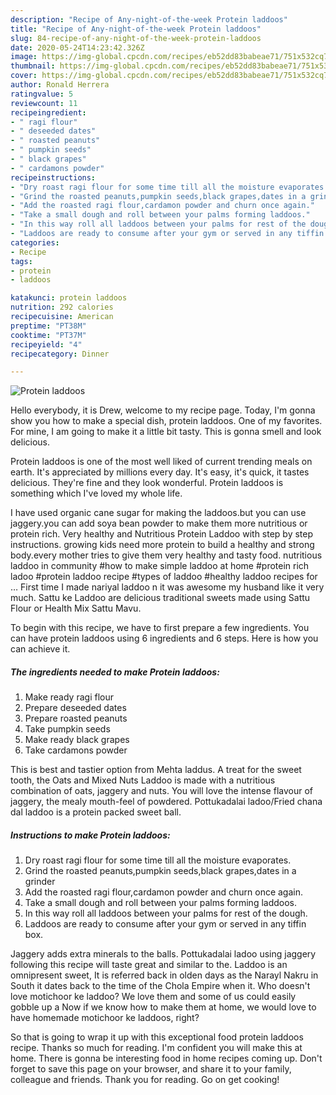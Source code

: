 ```yaml
---
description: "Recipe of Any-night-of-the-week Protein laddoos"
title: "Recipe of Any-night-of-the-week Protein laddoos"
slug: 84-recipe-of-any-night-of-the-week-protein-laddoos
date: 2020-05-24T14:23:42.326Z
image: https://img-global.cpcdn.com/recipes/eb52dd83babeae71/751x532cq70/protein-laddoos-recipe-main-photo.jpg
thumbnail: https://img-global.cpcdn.com/recipes/eb52dd83babeae71/751x532cq70/protein-laddoos-recipe-main-photo.jpg
cover: https://img-global.cpcdn.com/recipes/eb52dd83babeae71/751x532cq70/protein-laddoos-recipe-main-photo.jpg
author: Ronald Herrera
ratingvalue: 5
reviewcount: 11
recipeingredient:
- " ragi flour"
- " deseeded dates"
- " roasted peanuts"
- " pumpkin seeds"
- " black grapes"
- " cardamons powder"
recipeinstructions:
- "Dry roast ragi flour for some time till all the moisture evaporates."
- "Grind the roasted peanuts,pumpkin seeds,black grapes,dates in a grinder"
- "Add the roasted ragi flour,cardamon powder and churn once again."
- "Take a small dough and roll between your palms forming laddoos."
- "In this way roll all laddoos between your palms for rest of the dough."
- "Laddoos are ready to consume after your gym or served in any tiffin box."
categories:
- Recipe
tags:
- protein
- laddoos

katakunci: protein laddoos 
nutrition: 292 calories
recipecuisine: American
preptime: "PT38M"
cooktime: "PT37M"
recipeyield: "4"
recipecategory: Dinner

---
```



![Protein laddoos](https://img-global.cpcdn.com/recipes/eb52dd83babeae71/751x532cq70/protein-laddoos-recipe-main-photo.jpg)

Hello everybody, it is Drew, welcome to my recipe page. Today, I'm gonna show you how to make a special dish, protein laddoos. One of my favorites. For mine, I am going to make it a little bit tasty. This is gonna smell and look delicious.

Protein laddoos is one of the most well liked of current trending meals on earth. It's appreciated by millions every day. It's easy, it's quick, it tastes delicious. They're fine and they look wonderful. Protein laddoos is something which I've loved my whole life.

I have used organic cane sugar for making the laddoos.but you can use jaggery.you can add soya bean powder to make them more nutritious or protein rich. Very healthy and Nutritious Protein Laddoo with step by step instructions. growing kids need more protein to build a healthy and strong body.every mother tries to give them very healthy and tasty food. nutritious laddoo in community #how to make simple laddoo at home #protein rich ladoo #protein laddoo recipe #types of laddoo #healthy laddoo recipes for … First time I made nariyal laddoo n it was awesome my husband like it very much. Sattu ke Laddoo are delicious traditional sweets made using Sattu Flour or Health Mix Sattu Mavu.


To begin with this recipe, we have to first prepare a few ingredients. You can have protein laddoos using 6 ingredients and 6 steps. Here is how you can achieve it.

<!--inarticleads1-->

##### The ingredients needed to make Protein laddoos:

1. Make ready  ragi flour
1. Prepare  deseeded dates
1. Prepare  roasted peanuts
1. Take  pumpkin seeds
1. Make ready  black grapes
1. Take  cardamons powder


This is best and tastier option from Mehta laddus. A treat for the sweet tooth, the Oats and Mixed Nuts Laddoo is made with a nutritious combination of oats, jaggery and nuts. You will love the intense flavour of jaggery, the mealy mouth-feel of powdered. Pottukadalai ladoo/Fried chana dal laddoo is a protein packed sweet ball. 

<!--inarticleads2-->

##### Instructions to make Protein laddoos:

1. Dry roast ragi flour for some time till all the moisture evaporates.
1. Grind the roasted peanuts,pumpkin seeds,black grapes,dates in a grinder
1. Add the roasted ragi flour,cardamon powder and churn once again.
1. Take a small dough and roll between your palms forming laddoos.
1. In this way roll all laddoos between your palms for rest of the dough.
1. Laddoos are ready to consume after your gym or served in any tiffin box.


Jaggery adds extra minerals to the balls. Pottukadalai ladoo using jaggery following this recipe will taste great and similar to the. Laddoo is an omnipresent sweet, It is referred back in olden days as the Narayl Nakru in South it dates back to the time of the Chola Empire when it. Who doesn&#39;t love motichoor ke laddoo? We love them and some of us could easily gobble up a Now if we know how to make them at home, we would love to have homemade motichoor ke laddoos, right? 

So that is going to wrap it up with this exceptional food protein laddoos recipe. Thanks so much for reading. I'm confident you will make this at home. There is gonna be interesting food in home recipes coming up. Don't forget to save this page on your browser, and share it to your family, colleague and friends. Thank you for reading. Go on get cooking!
